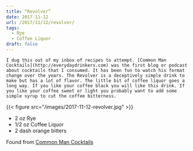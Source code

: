 ```yaml
---
title: “Revolver”
date: 2017-11-12
url: /2017/11/12/revolver/
tags:
  - Rye
  - Coffee Liquor
draft: false
---
```


	I dug this out of my inbox of recipes to attempt. [Common Man Cocktails](http://everydaydrinkers.com) was the first blog or podcast about cocktails that I consumed. It has been fun to watch his format change over the years. The Revolver is a deceptively simple drink to make but has a lot of flavor. The little bit of coffee liquor goes a long way. If you like your coffee black you will like this drink. If you like your coffee sweet or light you probably want to add some simple syrup to cut the coffee bitterness.

{{< figure src="/images/2017-11-12-revolver.jpg" >}}

* 2 oz Rye
* 1/2 oz Coffee Liquor 
* 2 dash orange bitters

Found from [Common Man Cocktails](https://www.instagram.com/p/BONJH6kgd9y/)